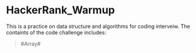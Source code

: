 # HackerRank_Warmup
This is a practice on data structure and algorithms for coding interveiw. The containts of the code challenge includes:
> #Array#


